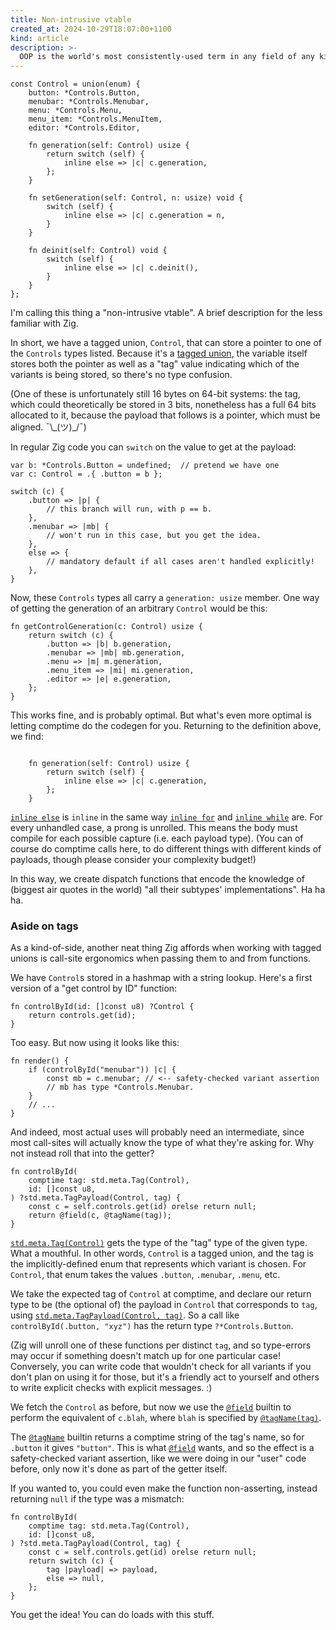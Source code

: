 ```yaml
---
title: Non-intrusive vtable
created_at: 2024-10-29T18:07:00+1100
kind: article
description: >-
  OOP is the world's most consistently-used term in any field of any kind, ever.
---
```


<section id="top">

```zig
const Control = union(enum) {
    button: *Controls.Button,
    menubar: *Controls.Menubar,
    menu: *Controls.Menu,
    menu_item: *Controls.MenuItem,
    editor: *Controls.Editor,

    fn generation(self: Control) usize {
        return switch (self) {
            inline else => |c| c.generation,
        };
    }

    fn setGeneration(self: Control, n: usize) void {
        switch (self) {
            inline else => |c| c.generation = n,
        }
    }

    fn deinit(self: Control) void {
        switch (self) {
            inline else => |c| c.deinit(),
        }
    }
};
```

I'm calling this thing a "non-intrusive vtable". A brief description for the
less familiar with Zig.

In short, we have a tagged union, `Control`, that can store a pointer to one
of the `Controls` types listed. Because it's a [tagged union], the variable
itself stores both the pointer as well as a "tag" value indicating which of the
variants is being stored, so there's no type confusion.

(One of these is unfortunately still 16 bytes on 64-bit systems: the tag,
which could theoretically be stored in 3 bits, nonetheless has a full 64 bits
allocated to it, because the payload that follows is a pointer, which must be
aligned. ¯\\\_(ツ)\_/¯)

In regular Zig code you can `switch` on the value to get at the payload:

```zig
var b: *Controls.Button = undefined;  // pretend we have one
var c: Control = .{ .button = b };

switch (c) {
    .button => |p| {
        // this branch will run, with p == b.
    },
    .menubar => |mb| {
        // won't run in this case, but you get the idea.
    },
    else => {
        // mandatory default if all cases aren't handled explicitly!
    },
}
```

Now, these `Controls` types all carry a `generation: usize` member. One way of
getting the generation of an arbitrary `Control` would be this:

```zig
fn getControlGeneration(c: Control) usize {
    return switch (c) {
        .button => |b| b.generation,
        .menubar => |mb| mb.generation,
        .menu => |m| m.generation,
        .menu_item => |mi| mi.generation,
        .editor => |e| e.generation,
    };
}
```

This works fine, and is probably optimal. But what's even more optimal is letting
comptime do the codegen for you. Returning to the definition above, we find:

```zig

    fn generation(self: Control) usize {
        return switch (self) {
            inline else => |c| c.generation,
        };
    }
```

[`inline else`] is `inline` in the same way [`inline for`] and [`inline while`]
are. For every unhandled case, a prong is unrolled. This means the body must
compile for each possible capture (i.e. each payload type). (You can of course
do comptime calls here, to do different things with different kinds of payloads,
though please consider your complexity budget!)

In this way, we create dispatch functions that encode the knowledge of (biggest air
quotes in the world) "all their subtypes' implementations". Ha ha ha.

</section>

<section id="aside-on-tags">

### Aside on tags

As a kind-of-side, another neat thing Zig affords when working with tagged
unions is call-site ergonomics when passing them to and from functions.

We have `Control`s stored in a hashmap with a string lookup. Here's a first
version of a "get control by ID" function:

```zig
fn controlById(id: []const u8) ?Control {
    return controls.get(id);
}
```

Too easy. But now using it looks like this:

```zig
fn render() {
    if (controlById("menubar")) |c| {
        const mb = c.menubar; // <-- safety-checked variant assertion
        // mb has type *Controls.Menubar.
    }
    // ...
}
```

And indeed, most actual uses will probably need an intermediate, since most
call-sites will actually know the type of what they're asking for. Why not
instead roll that into the getter?

```zig
fn controlById(
    comptime tag: std.meta.Tag(Control),
    id: []const u8,
) ?std.meta.TagPayload(Control, tag) {
    const c = self.controls.get(id) orelse return null;
    return @field(c, @tagName(tag));
}
```

[`std.meta.Tag(Control)`][`std.meta.Tag`] gets the type of the "tag" type of the
given type. What a mouthful. In other words, `Control` is a tagged union, and
the tag is the implicitly-defined enum that represents which variant is chosen.
For `Control`, that enum takes the values `.button`, `.menubar`, `.menu`, etc.

We take the expected tag of `Control` at comptime, and declare our return type
to be (the optional of) the payload in `Control` that corresponds to `tag`,
using [`std.meta.TagPayload(Control, tag)`][`std.meta.TagPayload`]. So a call
like `controlById(.button, "xyz")` has the return type `?*Controls.Button`.

(Zig will unroll one of these functions per distinct `tag`, and so type-errors
may occur if something doesn't match up for one particular case! Conversely,
you can write code that wouldn't check for all variants if you don't plan on
using it for those, but it's a friendly act to yourself and others to write
explicit checks with explicit messages. :)

We fetch the `Control` as before, but now we use the [`@field`] builtin to
perform the equivalent of `c.blah`, where `blah` is specified by
[`@tagName(tag)`][`@tagName`].

The [`@tagName`] builtin returns a comptime string of the tag's name, so for
`.button` it gives `"button"`. This is what [`@field`] wants, and so the effect
is a safety-checked variant assertion, like we were doing in our "user" code
before, only now it's done as part of the getter itself.

If you wanted to, you could even make the function non-asserting, instead
returning `null` if the type was a mismatch:

```zig
fn controlById(
    comptime tag: std.meta.Tag(Control),
    id: []const u8,
) ?std.meta.TagPayload(Control, tag) {
    const c = self.controls.get(id) orelse return null;
    return switch (c) {
        tag |payload| => payload,
        else => null,
    };
}
```

You get the idea! You can do loads with this stuff.

</section>

[tagged union]: https://ziglang.org/documentation/master/#Tagged-union
[`inline else`]: https://ziglang.org/documentation/master/#Inline-Switch-Prongs
[`inline for`]: https://ziglang.org/documentation/master/#inline-for
[`inline while`]: https://ziglang.org/documentation/master/#inline-while
[`@tagName`]: https://ziglang.org/documentation/master/#tagName
[`@field`]: https://ziglang.org/documentation/master/#field
[`std.meta.Tag`]: https://ziglang.org/documentation/master/std/#std.meta.Tag
[`std.meta.TagPayload`]:  https://ziglang.org/documentation/master/std/#std.meta.TagPayload
